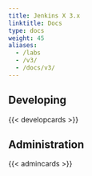 ```yaml
---
title: Jenkins X 3.x
linktitle: Docs
type: docs
weight: 45
aliases:
  - /labs
  - /v3/
  - /docs/v3/
---
```



## Developing

{{< developcards >}}


## Administration

{{< admincards >}}

